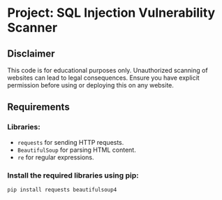 # Project: SQL Injection Vulnerability Scanner

## Disclaimer
This code is for educational purposes only. Unauthorized scanning of websites can lead to legal consequences. Ensure you have explicit permission before using or deploying this on any website.

## Requirements
### Libraries:
- `requests` for sending HTTP requests.
- `BeautifulSoup` for parsing HTML content.
- `re` for regular expressions.

### Install the required libraries using pip:
```bash
pip install requests beautifulsoup4
